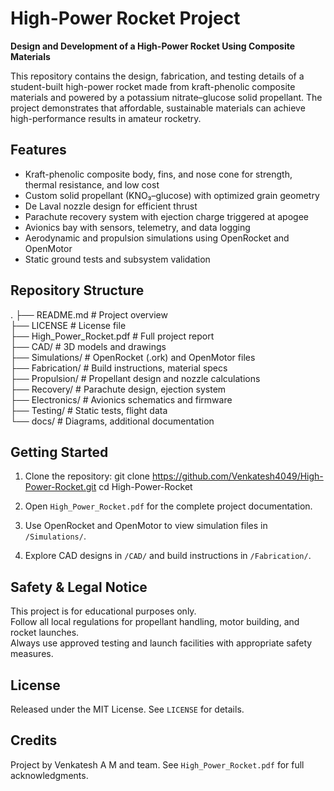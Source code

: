 # High-Power Rocket Project

**Design and Development of a High-Power Rocket Using Composite Materials**

This repository contains the design, fabrication, and testing details of a student-built high-power rocket made from kraft-phenolic composite materials and powered by a potassium nitrate–glucose solid propellant. The project demonstrates that affordable, sustainable materials can achieve high-performance results in amateur rocketry.

## Features
- Kraft-phenolic composite body, fins, and nose cone for strength, thermal resistance, and low cost
- Custom solid propellant (KNO₃–glucose) with optimized grain geometry
- De Laval nozzle design for efficient thrust
- Parachute recovery system with ejection charge triggered at apogee
- Avionics bay with sensors, telemetry, and data logging
- Aerodynamic and propulsion simulations using OpenRocket and OpenMotor
- Static ground tests and subsystem validation

## Repository Structure
.
├── README.md                 # Project overview  
├── LICENSE                    # License file  
├── High_Power_Rocket.pdf      # Full project report  
├── CAD/                       # 3D models and drawings  
├── Simulations/               # OpenRocket (.ork) and OpenMotor files  
├── Fabrication/               # Build instructions, material specs  
├── Propulsion/                # Propellant design and nozzle calculations  
├── Recovery/                  # Parachute design, ejection system  
├── Electronics/               # Avionics schematics and firmware  
├── Testing/                   # Static tests, flight data  
└── docs/                      # Diagrams, additional documentation  

## Getting Started
1. Clone the repository:
   git clone https://github.com/Venkatesh4049/High-Power-Rocket.git
   cd High-Power-Rocket

2. Open `High_Power_Rocket.pdf` for the complete project documentation.

3. Use OpenRocket and OpenMotor to view simulation files in `/Simulations/`.

4. Explore CAD designs in `/CAD/` and build instructions in `/Fabrication/`.

## Safety & Legal Notice
This project is for educational purposes only.  
Follow all local regulations for propellant handling, motor building, and rocket launches.  
Always use approved testing and launch facilities with appropriate safety measures.

## License
Released under the MIT License. See `LICENSE` for details.

## Credits
Project by Venkatesh A M and team. See `High_Power_Rocket.pdf` for full acknowledgments.
